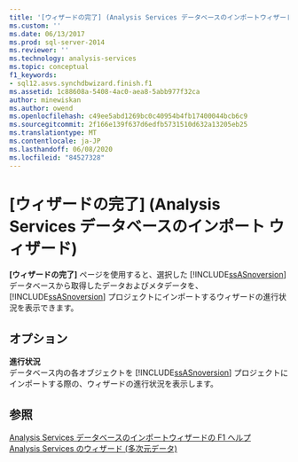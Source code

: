 ```yaml
---
title: '[ウィザードの完了] (Analysis Services データベースのインポートウィザード) |Microsoft Docs'
ms.custom: ''
ms.date: 06/13/2017
ms.prod: sql-server-2014
ms.reviewer: ''
ms.technology: analysis-services
ms.topic: conceptual
f1_keywords:
- sql12.asvs.synchdbwizard.finish.f1
ms.assetid: 1c88608a-5408-4ac0-aea8-5abb977f32ca
author: minewiskan
ms.author: owend
ms.openlocfilehash: c49ee5abd1269bc0c40954b4fb17400044bcb6c9
ms.sourcegitcommit: 2f166e139f637d6edfb5731510d632a13205eb25
ms.translationtype: MT
ms.contentlocale: ja-JP
ms.lasthandoff: 06/08/2020
ms.locfileid: "84527328"
---
```

# <a name="completing-the-wizard-import-analysis-services-database-wizard"></a>[ウィザードの完了] (Analysis Services データベースのインポート ウィザード)
  **[ウィザードの完了]** ページを使用すると、選択した [!INCLUDE[ssASnoversion](../includes/ssasnoversion-md.md)] データベースから取得したデータおよびメタデータを、 [!INCLUDE[ssASnoversion](../includes/ssasnoversion-md.md)] プロジェクトにインポートするウィザードの進行状況を表示できます。  
  
## <a name="options"></a>オプション  
 **進行状況**  
 データベース内の各オブジェクトを [!INCLUDE[ssASnoversion](../includes/ssasnoversion-md.md)] プロジェクトにインポートする際の、ウィザードの進行状況を表示します。  
  
## <a name="see-also"></a>参照  
 [Analysis Services データベースのインポートウィザードの F1 ヘルプ](import-analysis-services-database-wizard-f1-help.md)   
 [Analysis Services のウィザード &#40;多次元データ&#41;](analysis-services-wizards-multidimensional-data.md)  
  
  

